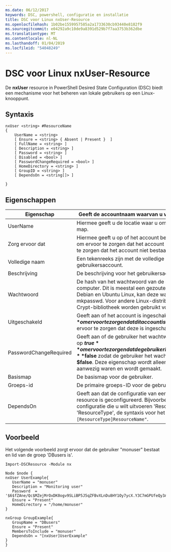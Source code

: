 ```yaml
---
ms.date: 06/12/2017
keywords: DSC, powershell, configuratie en installatie
title: DSC voor Linux nxUser-Resource
ms.openlocfilehash: 1b02be1559957585a2a1733630cb93440e8182f9
ms.sourcegitcommit: e04292a9c10de9a8391d529b7f7aa3753b362dbe
ms.translationtype: MT
ms.contentlocale: nl-NL
ms.lasthandoff: 01/04/2019
ms.locfileid: "54048249"
---
```

# <a name="dsc-for-linux-nxuser-resource"></a>DSC voor Linux nxUser-Resource

De **nxUser** resource in PowerShell Desired State Configuration (DSC) biedt een mechanisme voor het beheren van lokale gebruikers op een Linux-knooppunt.

## <a name="syntax"></a>Syntaxis

```
nxUser <string> #ResourceName
{
    UserName = <string>
    [ Ensure = <string> { Absent | Present }  ]
    [ FullName = <string> ]
    [ Description = <string> ]
    [ Password = <string> ]
    [ Disabled = <bool> ]
    [ PasswordChangeRequired = <bool> ]
    [ HomeDirectory = <string> ]
    [ GroupID = <string> ]
    [ DependsOn = <string[]> ]

}
```

## <a name="properties"></a>Eigenschappen

|  Eigenschap |  Geeft de accountnaam waarvan u wilt om te controleren of een specifieke status. |
|---|---|
| UserName| Hiermee geeft u de locatie waar u om te controleren of de status van een bestand of map.|
| Zorg ervoor dat| Hiermee geeft u op of het account bestaat. Deze eigenschap instellen op 'Aanwezig' om ervoor te zorgen dat het account bestaat en stel deze in op 'Ontbreekt' om ervoor te zorgen dat het account niet bestaat.|
| Volledige naam| Een tekenreeks zijn met de volledige naam moet worden gebruikt voor het gebruikersaccount.|
| Beschrijving| De beschrijving voor het gebruikersaccount.|
| Wachtwoord| De hash van het wachtwoord van de gebruiker in de juiste vorm voor de Linux-computer. Dit is meestal een gezouten SHA-256, of een hash van SHA-512. Op Debian en Ubuntu Linux, kan deze waarde worden gegenereerd met de opdracht mkpasswd. Voor andere Linux-distributies, kan de crypt-methode van de Python-Crypt-bibliotheek worden gebruikt voor het genereren van de hash.|
| Uitgeschakeld| Geeft aan of het account is ingeschakeld. Deze eigenschap instellen op **$true** om ervoor te zorgen dat dit account is uitgeschakeld, en stel deze in op **$false** om ervoor te zorgen dat deze is ingeschakeld.|
| PasswordChangeRequired| Geeft aan of de gebruiker het wachtwoord kunt wijzigen. Deze eigenschap instellen op **$true** om ervoor te zorgen dat de gebruiker kan niet het wachtwoord wijzigen en stel deze in op **$false** zodat de gebruiker het wachtwoord te wijzigen. De standaardwaarde is **$false**. Deze eigenschap wordt alleen beoordeeld als het gebruikersaccount niet aanwezig waren en wordt gemaakt.|
| Basismap| De basismap voor de gebruiker.|
| Groeps-id| De primaire groeps-ID voor de gebruiker.|
| DependsOn | Geeft aan dat de configuratie van een andere resource uitvoeren moet voordat deze resource is geconfigureerd. Bijvoorbeeld, als de ID van het scriptblok voor resource-configuratie die u wilt uitvoeren 'ResourceName' voor het eerst is en het type is 'ResourceType', de syntaxis voor het gebruik van deze eigenschap is `DependsOn = "[ResourceType]ResourceName"`.|

## <a name="example"></a>Voorbeeld

Het volgende voorbeeld zorgt ervoor dat de gebruiker "monuser" bestaat en lid van de groep 'DBusers is'.

```
Import-DSCResource -Module nx

Node $node {
nxUser UserExample{
   UserName = "monuser"
   Description = "Monitoring user"
   Password  =    '$6$fZAne/Qc$MZejMrOxDK0ogv9SLiBP5J5qZFBvXLnDu8HY1Oy7ycX.Y3C7mGPUfeQy3A82ev3zIabhDQnj2ayeuGn02CqE/0'
   Ensure = "Present"
   HomeDirectory = "/home/monuser"
}

nxGroup GroupExample{
   GroupName = "DBusers"
   Ensure = "Present"
   MembersToInclude = "monuser"
   DependsOn = "[nxUser]UserExample"
}
}
```